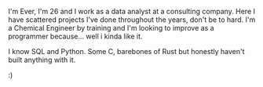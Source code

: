 I'm Ever, I'm 26 and I work as a data analyst at a consulting company. Here I have scattered projects I've done throughout the years, don't be to hard. I'm a Chemical Engineer by training and I'm looking to improve as a programmer because... well i kinda like it. 

I know SQL and Python. Some C, barebones of Rust but honestly haven't built anything with it. 

:)
<!---
edfp19/edfp19 is a ✨ special ✨ repository because its `README.md` (this file) appears on your GitHub profile.
You can click the Preview link to take a look at your changes.
--->

